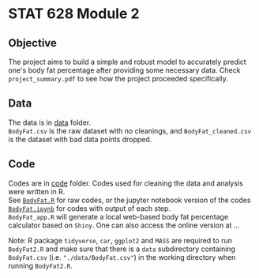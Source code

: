 # STAT 628 Module 2  
## Objective  
The project aims to build a simple and robust model to accurately predict one's body fat percentage after providing some necessary data. Check `project_summary.pdf` to see how the project proceeded specifically.
## Data    
The data is in [data](https://github.com/JumpyJumpy/stat628-module2/tree/master/data) folder.  
`BodyFat.csv` is the raw dataset with no cleanings, and `BodyFat_cleaned.csv` is the dataset with bad data points dropped.  
## Code  
Codes are in [code](https://github.com/JumpyJumpy/stat628-module2/tree/master/code) folder. Codes used for cleaning the data and analysis were written in R.   
See [`BodyFat.R`](https://github.com/JumpyJumpy/stat628-module2/blob/master/code/BodyFat.R) for raw codes, or the jupyter notebook version of the codes [`BodyFat.ipynb`](https://github.com/JumpyJumpy/stat628-module2/blob/master/code/BodyFat.ipynb) for codes with output of each step.  
`BodyFat_app.R` will generate a local web-based body fat percentage calculator based on `Shiny`. One can also access the online version at ...  


Note: R package `tidyverse`, `car`, `ggplot2` and `MASS` are required to run `BodyFat2.R` and make sure that there is a `data` subdirectory containing `BodyFat.csv` (i.e. `"./data/BodyFat.csv"`) in the working directory when running `BodyFat2.R`.
